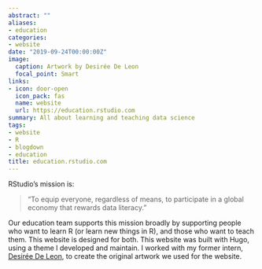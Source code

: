 ```yaml
---
abstract: ""
aliases:
- education
categories:
- website
date: "2019-09-24T00:00:00Z"
image:
  caption: Artwork by Desirée De Leon
  focal_point: Smart
links:
- icon: door-open
  icon_pack: fas
  name: website
  url: https://education.rstudio.com
summary: All about learning and teaching data science
tags:
- website
- R
- blogdown
- education
title: education.rstudio.com
---
```


RStudio’s mission is:

> “To equip everyone, regardless of means, to participate in a global economy that rewards data literacy.”

Our education team supports this mission broadly by supporting people who want to learn R (or learn new things in R), and those who want to teach them. This website is designed for both. This website was built with Hugo, using a theme I developed and maintain. I worked with my former intern, [Desirée De Leon](https://desiree.rbind.io), to create the original artwork we used for the website.
